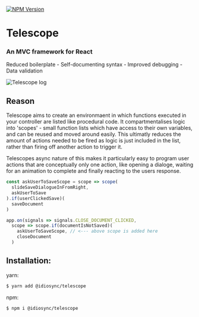 [![NPM Version][npm-image]][npm-url]
# Telescope
### An MVC framework for React 
Reduced boilerplate - Self-documenting syntax - Improved debugging - Data validation

![Telescope log](https://storage.googleapis.com/idiosync-web-images/telescope/telescope.png "Telescope")

## Reason
Telescope aims to create an environmaent in which functions executed in your controller are listed like procedural code. It compartmentalises logic into 'scopes' - small function lists which have access to their own variables, and can be reused and moved around easily. This ultimatly reduces the amount of actions needed to be fired as logic is just included in the list, rather than firing off another action to trigger it.

Telescopes async nature of this makes it particularly easy to program user actions that are conceptually only one action, like opening a dialoge, waiting for an animation to complete and finally reacting to the users response.

```js
const askUserToSaveScope = scope => scope(
  slideSaveDialogueInFromRight,
  askUserToSave
).if(userClickedSave)(
  saveDocument
)

app.on(signals => signals.CLOSE_DOCUMENT_CLICKED,
  scope => scope.if(documentIsNotSaved)(
    askUserToSaveScope, // <--- above scope is added here
    closeDocument
  )
```

## Installation:

yarn:
```bash
$ yarn add @idiosync/telescope
```

npm:
```bash
$ npm i @idiosync/telescope
```


[npm-image]: https://img.shields.io/npm/v/@idiosync/telescope
[npm-url]: https://www.npmjs.com/package/@idiosync/telescope
